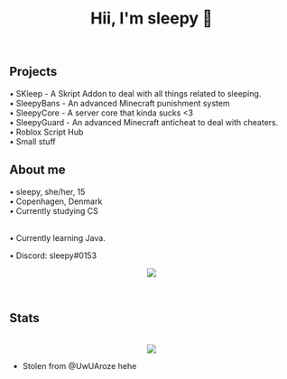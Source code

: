 <div align="center">
  <h1>Hii, I'm sleepy 👋</h1> <br/>
</div>

<h2>Projects</h2>
• SKleep - A Skript Addon to deal with all things related to sleeping.<br />
• SleepyBans - An advanced Minecraft punishment system<br/ >
• SleepyCore - A server core that kinda sucks <3<br />
• SleepyGuard - An advanced Minecraft anticheat to deal with cheaters.<br/ >
• Roblox Script Hub<br />
• Small stuff<br />

<h2>About me</h2>
• sleepy, she/her, 15<br/>
• Copenhagen, Denmark<br/>
• Currently studying CS<br/><br/>

• Currently learning Java.<br/>

• Discord: sleepy#0153<br/>

<p align="center"><a href="https://discord.com/users/404172784407937024"><img align="center" src="https://lanyard-profile-readme.vercel.app/api/404172784407937024?bg=302c33"></a></p>

<br />

<h2>Stats</h2>
<p align = center>
  <br />
  <img src = "https://github-readme-streak-stats.herokuapp.com/?user=sleepyylol&theme=dracula">
</p>

- Stolen from @UwUAroze hehe
 
